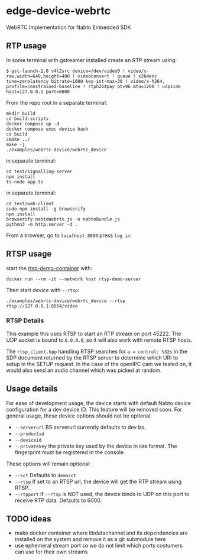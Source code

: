 # edge-device-webrtc
WebRTC Implementation for Nabto Embedded SDK



## RTP usage

In some terminal with gstreamer installed create an RTP stream using:
```
$ gst-launch-1.0 v4l2src device=/dev/video0 ! video/x-raw,width=640,height=480 ! videoconvert ! queue ! x264enc tune=zerolatency bitrate=1000 key-int-max=30 ! video/x-h264, profile=constrained-baseline ! rtph264pay pt=96 mtu=1200 ! udpsink host=127.0.0.1 port=6000
```

From the repo root in a separate terminal:

```
mkdir build
cd build-scripts
docker compose up -d
docker compose exec device bash
cd build
cmake ../
make -j
./examples/webrtc-device/webrtc_device
```

in separate terminal:
```
cd test/signalling-server
npm install
ts-node app.ts
```

in separate terminal:
```
cd test/web-client
sudo npm install -g browserify
npm install
browserify nabtoWebrtc.js -o nabtoBundle.js
python3 -m http.server -d .
```

From a browser, go to `localhost:8000` press `log in`.

## RTSP usage

start the [rtsp-demo-container](https://github.com/nabto/rtsp-demo-container) with:

```
docker run --rm -it --network host rtsp-demo-server
```

Then start device with `--rtsp`:

```
./examples/webrtc-device/webrtc_device --rtsp rtsp://127.0.0.1:8554/video
```

### RTSP Details

This example this uses RTSP to start an RTP stream on port 45222. The UDP socket is bound to `0.0.0.0`, so it will also work with remote RTSP hosts.

The `rtsp_client.hpp` handling RTSP searches for `a = control: %32s` in the SDP document returned by the RTSP server to determine which URI to setup in the SETUP request. In the case of the openIPC cam we tested on, it would also send an audio channel which was picked at random.

## Usage details

For ease of development usage, the device starts with default Nabto device configuration for a dev device ID. This feature will be removed soon. For general usage, these device options should not be optional:

- `--serverurl` BS serverurl currently defaults to dev bs.
- `--productid`
- `--deviceid`
- `--privatekey` the private key used by the device in `RAW` format. The fingerprint must be registered in the console.

These options will remain optional:
- `--sct` Defaults to `demosct`
- `--rtsp` If set to an RTSP url, the device will get the RTP stream using RTSP.
- `--rtpport` If `--rtsp` is NOT used, the device binds to UDP on this port to receive RTP data. Defaults to 6000.


## TODO ideas

 * make docker container where libdatachannel and its dependencies are installed on the system and remove it as a git submodule here
 * use ephemeral stream port so we do not limit which ports costumers can use for their own streams
